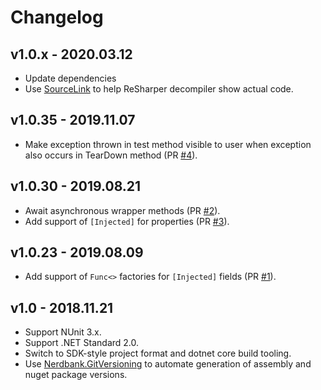 # Changelog

## v1.0.x - 2020.03.12
- Update dependencies
- Use [SourceLink](https://github.com/dotnet/sourcelink) to help ReSharper decompiler show actual code.

## v1.0.35 - 2019.11.07
- Make exception thrown in test method visible to user when exception also occurs in TearDown method
  (PR [#4](https://github.com/skbkontur/GroboContainer.NUnitExtensions/pull/4)).

## v1.0.30 - 2019.08.21
- Await asynchronous wrapper methods (PR [#2](https://github.com/skbkontur/GroboContainer.NUnitExtensions/pull/2)).
- Add support of `[Injected]` for properties (PR [#3](https://github.com/skbkontur/GroboContainer.NUnitExtensions/pull/3)).

## v1.0.23 - 2019.08.09
- Add support of `Func<>` factories for `[Injected]` fields (PR [#1](https://github.com/skbkontur/GroboContainer.NUnitExtensions/pull/1)).

## v1.0 - 2018.11.21
- Support NUnit 3.x.
- Support .NET Standard 2.0.
- Switch to SDK-style project format and dotnet core build tooling.
- Use [Nerdbank.GitVersioning](https://github.com/AArnott/Nerdbank.GitVersioning) to automate generation of assembly 
  and nuget package versions.
